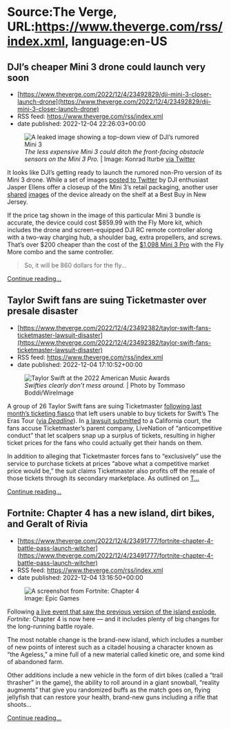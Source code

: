 # Source:The Verge, URL:https://www.theverge.com/rss/index.xml, language:en-US

## DJI’s cheaper Mini 3 drone could launch very soon
 - [https://www.theverge.com/2022/12/4/23492829/dji-mini-3-closer-launch-drone](https://www.theverge.com/2022/12/4/23492829/dji-mini-3-closer-launch-drone)
 - RSS feed: https://www.theverge.com/rss/index.xml
 - date published: 2022-12-04 22:26:03+00:00

<figure>
      <img alt="A leaked image showing a top-down view of DJI’s rumored Mini 3" src="https://cdn.vox-cdn.com/thumbor/OonOgG6SzO9P5C1KPGucZYkC6jU=/35x266:1466x1220/1310x873/cdn.vox-cdn.com/uploads/chorus_image/image/71709625/dji_mini_3_leaked_image.0.jpg" />
        <figcaption><em>The less expensive Mini 3 could ditch the front-facing obstacle sensors on the Mini 3 Pro.</em> | Image: Konrad Iturbe <a class="ql-link" href="https://twitter.com/konrad_it/status/1598313350118637568?s=20&amp;t=XzdGJLWVCGTQkSxFShCnjg" target="_blank">via Twitter</a></figcaption>
    </figure>

  <p id="AvrvPu">It looks like DJI’s getting ready to launch the rumored non-Pro version of its Mini 3 drone. While a set of images <a href="https://twitter.com/JasperEllens/status/1598943543690952704?s=20&amp;t=da9LaV_LGblUvLMvPDjbAA">posted to Twitter</a> by DJI enthusiast Jasper Ellens offer a closeup of the Mini 3’s retail packaging, another user <a href="https://twitter.com/JasperEllens/status/1599136946902642688?s=20&amp;t=M01QLQovZgrjvIbuPnJ7qA">shared</a> <a href="https://twitter.com/ShaneScordamag1/status/1599102751526424576?s=20&amp;t=M01QLQovZgrjvIbuPnJ7qA">images</a> of the device already on the shelf at a Best Buy in New Jersey.</p>
<p id="SCiKOW">If the price tag shown in the image of this particular Mini 3 bundle is accurate, the device could cost $859.99 with the Fly More kit, which includes the drone and screen-equipped DJI RC remote controller along with a two-way charging hub, a shoulder bag, extra propellers, and screws. That’s over $200 cheaper than the cost of the <a href="https://go.redirectingat.com?id=66960X1514734&amp;xs=1&amp;url=https%3A%2F%2Fstore.dji.com%2Fproduct%2Fdji-mini-3-pro%3Fvid%3D113991&amp;referrer=theverge.com&amp;sref=https%3A%2F%2Fwww.theverge.com%2F2022%2F12%2F4%2F23492829%2Fdji-mini-3-closer-launch-drone" rel="sponsored nofollow noopener" target="_blank">$1,098 Mini 3 Pro</a> with the Fly More combo and the same controller.</p>
<div class="c-float-left c-float-hang"><div id="5Q9cfz">
<blockquote class="twitter-tweet">
<p dir="ltr" lang="en">So, it will be 860 dollars for the fly...</p>
</blockquote>
</div></div>
  <p>
    <a href="https://www.theverge.com/2022/12/4/23492829/dji-mini-3-closer-launch-drone">Continue reading&hellip;</a>
  </p>

## Taylor Swift fans are suing Ticketmaster over presale disaster
 - [https://www.theverge.com/2022/12/4/23492382/taylor-swift-fans-ticketmaster-lawsuit-disaster](https://www.theverge.com/2022/12/4/23492382/taylor-swift-fans-ticketmaster-lawsuit-disaster)
 - RSS feed: https://www.theverge.com/rss/index.xml
 - date published: 2022-12-04 17:10:52+00:00

<figure>
      <img alt="Taylor Swift at the 2022 American Music Awards" src="https://cdn.vox-cdn.com/thumbor/Fy2F2A1EPWXhiGoVkFXIjNt_pRM=/0x0:5000x3333/1310x873/cdn.vox-cdn.com/uploads/chorus_image/image/71708161/1443154946.0.jpg" />
        <figcaption><em>Swifties clearly don’t mess around.</em> | Photo by Tommaso Boddi/WireImage</figcaption>
    </figure>

  <p id="SEuZDp">A group of 26 Taylor Swift fans are suing Ticketmaster <a href="https://www.theverge.com/2022/11/15/23460279/taylor-swift-ticketmaster-the-eras-tour-concert-presale-crashed">following last month’s ticketing fiasco</a> that left users unable to buy tickets for Swift’s The Eras Tour (<a href="https://deadline.com/2022/12/ticketmaster-sued-by-taylor-swift-fans-ticketing-debacle-1235188219/">via <em>Deadline</em></a>). In <a href="https://www.documentcloud.org/documents/23334338-taylor-swift-fans-complaint?responsive=1&amp;title=1">a lawsuit submitted</a> to a California court, the fans accuse Ticketmaster’s parent company, LiveNation of “anticompetitive conduct” that let scalpers snap up a surplus of tickets, resulting in higher ticket prices for the fans who could actually get their hands on them.</p>
<p id="roTyct">In addition to alleging that Ticketmaster forces fans to “exclusively” use the service to purchase tickets at prices “above what a competitive market price would be,” the suit claims Ticketmaster also profits off the resale of those tickets through its secondary marketplace. As outlined on <a href="https://help.ticketmaster.dk/hc/en-us/articles/4623583255697-How-much-do-you-charge-for-the-resale-of-my-tickets-">T...</a></p>
  <p>
    <a href="https://www.theverge.com/2022/12/4/23492382/taylor-swift-fans-ticketmaster-lawsuit-disaster">Continue reading&hellip;</a>
  </p>

## Fortnite: Chapter 4 has a new island, dirt bikes, and Geralt of Rivia
 - [https://www.theverge.com/2022/12/4/23491777/fortnite-chapter-4-battle-pass-launch-witcher](https://www.theverge.com/2022/12/4/23491777/fortnite-chapter-4-battle-pass-launch-witcher)
 - RSS feed: https://www.theverge.com/rss/index.xml
 - date published: 2022-12-04 13:16:50+00:00

<figure>
      <img alt="A screenshot from Fortnite: Chapter 4" src="https://cdn.vox-cdn.com/thumbor/Pz5qyU1SyCqWPm7zPaarJAaBnwY=/150x0:1770x1080/1310x873/cdn.vox-cdn.com/uploads/chorus_image/image/71707499/fortnite_the_citadel_1920x1080_d3f8e7427c75.0.jpg" />
        <figcaption>Image: Epic Games</figcaption>
    </figure>

  <p id="q206dX">Following <a href="https://www.theverge.com/2022/12/3/23489779/fortnite-fracture-event-chapter-4-release-date-trailer-geralt">a live event that saw the previous version of the island explode</a>, <em>Fortnite</em>: Chapter 4 is now here — and it includes plenty of big changes for the long-running battle royale.</p>
<p id="Bkd96K">The most notable change is the brand-new island, which includes a number of new points of interest such as a citadel housing a character known as “the Ageless,” a mine full of a new material called kinetic ore, and some kind of abandoned farm.</p>
<p id="PtXZtz">Other additions include a new vehicle in the form of dirt bikes (called a “trail thrasher” in the game), the ability to roll around in a giant snowball, “reality augments” that give you randomized buffs as the match goes on, flying jellyfish that can restore your health, brand-new guns including a rifle that shoots...</p>
  <p>
    <a href="https://www.theverge.com/2022/12/4/23491777/fortnite-chapter-4-battle-pass-launch-witcher">Continue reading&hellip;</a>
  </p>

